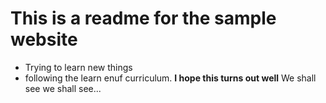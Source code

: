# This is a readme for the sample website
- Trying to learn new things
- following the learn enuf curriculum.
**I hope this turns out well**
We shall see we shall see...


